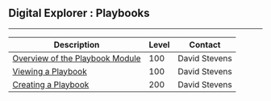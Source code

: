 ## Digital Explorer : Playbooks


---


|Description|Level|Contact|
|---|---|---|
| [Overview of the Playbook Module](PlaybookOverview.md)|100|David Stevens|
| [Viewing a Playbook](ViewingaPlaybook.md)|100|David Stevens|
| [Creating a Playbook](WorkspaceSetup.md) |200|David Stevens|

